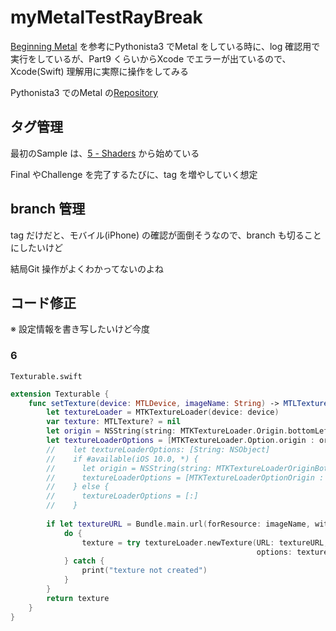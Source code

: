 # myMetalTestRayBreak

[Beginning Metal](https://www.raywenderlich.com/3537-beginning-metal/lessons/1) を参考にPythonista3 でMetal をしている時に、log 確認用で実行をしているが、Part9 くらいからXcode でエラーが出ているので、Xcode(Swift) 理解用に実際に操作をしてみる


Pythonista3 でのMetal の[Repository](https://github.com/pome-ta/pystaMetalStudy)


## タグ管理

最初のSample は、[5 - Shaders](https://www.raywenderlich.com/3537-beginning-metal/lessons/5) から始めている

Final やChallenge を完了するたびに、tag を増やしていく想定

## branch 管理

tag だけだと、モバイル(iPhone) の確認が面倒そうなので、branch も切ることにしたいけど

結局Git 操作がよくわかってないのよね


## コード修正

※ 設定情報を書き写したいけど今度

### 6

`Texturable.swift`

``` .swift
extension Texturable {
    func setTexture(device: MTLDevice, imageName: String) -> MTLTexture? {
        let textureLoader = MTKTextureLoader(device: device)
        var texture: MTLTexture? = nil
        let origin = NSString(string: MTKTextureLoader.Origin.bottomLeft.rawValue)
        let textureLoaderOptions = [MTKTextureLoader.Option.origin : origin]
        //    let textureLoaderOptions: [String: NSObject]
        //    if #available(iOS 10.0, *) {
        //      let origin = NSString(string: MTKTextureLoaderOriginBottomLeft)
        //      textureLoaderOptions = [MTKTextureLoaderOptionOrigin : origin]
        //    } else {
        //      textureLoaderOptions = [:]
        //    }
        
        if let textureURL = Bundle.main.url(forResource: imageName, withExtension: nil) {
            do {
                texture = try textureLoader.newTexture(URL: textureURL,
                                                       options: textureLoaderOptions)
            } catch {
                print("texture not created")
            }
        }
        return texture
    }
}
```

